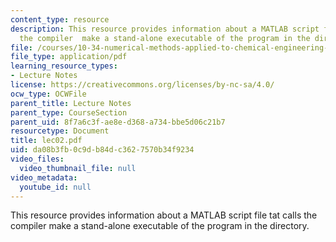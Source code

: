 ```yaml
---
content_type: resource
description: This resource provides information about a MATLAB script file tat calls
  the compiler  make a stand-alone executable of the program in the directory.
file: /courses/10-34-numerical-methods-applied-to-chemical-engineering-fall-2005/da08b3fb0c9db84dc3627570b34f9234_lec02.pdf
file_type: application/pdf
learning_resource_types:
- Lecture Notes
license: https://creativecommons.org/licenses/by-nc-sa/4.0/
ocw_type: OCWFile
parent_title: Lecture Notes
parent_type: CourseSection
parent_uid: 8f7a6c3f-ae8e-d368-a734-bbe5d06c21b7
resourcetype: Document
title: lec02.pdf
uid: da08b3fb-0c9d-b84d-c362-7570b34f9234
video_files:
  video_thumbnail_file: null
video_metadata:
  youtube_id: null
---
```

This resource provides information about a MATLAB script file tat calls the compiler  make a stand-alone executable of the program in the directory.